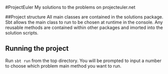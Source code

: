 
#ProjectEuler
My solutions to the problems on projecteuler.net

##Project structure
All main classes are contained in the solutions package. Sbt allows the main class to run to be chosen at runtime in the console. Any reusable methods are contained within other packages and imorted into the solution scripts.

## Running the project
Run ```sbt run``` from the top directory. You will be prompted to input a number to choose which problem main method you want to run.